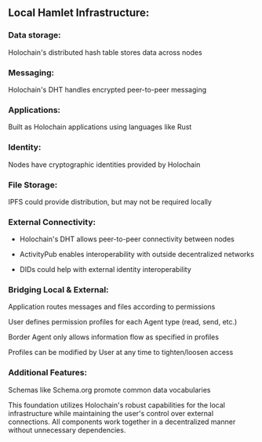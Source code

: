 ## Local Hamlet Infrastructure:

### Data storage: 

Holochain's distributed hash table stores data across nodes
### Messaging: 

Holochain's DHT handles encrypted peer-to-peer messaging
### Applications: 

Built as Holochain applications using languages like Rust
### Identity: 

Nodes have cryptographic identities provided by Holochain
### File Storage: 

IPFS could provide distribution, but may not be required locally

### External Connectivity:

- Holochain's DHT allows peer-to-peer connectivity between nodes

- ActivityPub enables interoperability with outside decentralized networks

- DIDs could help with external identity interoperability

### Bridging Local & External:

Application routes messages and files according to permissions

User defines permission profiles for each Agent type (read, send, etc.)

Border Agent only allows information flow as specified in profiles

Profiles can be modified by User at any time to tighten/loosen access

### Additional Features:

Schemas like Schema.org promote common data vocabularies

This foundation utilizes Holochain's robust capabilities for the local infrastructure while maintaining the user's control over external connections. All components work together in a decentralized manner without unnecessary dependencies.
